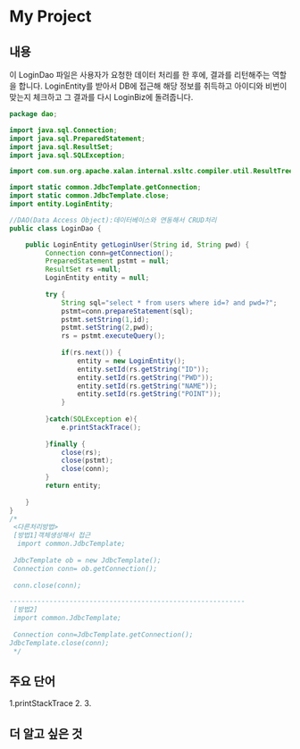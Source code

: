 My Project
=====================
내용 
---------------------------
이 LoginDao 파일은 사용자가 요청한 데이터 처리를 한 후에, 결과를 리턴해주는 역할을 합니다.
LoginEntity를 받아서 DB에 접근해 해당 정보를 취득하고 아이디와 비번이 맞는지 체크하고 그 결과를 다시 LoginBiz에 돌려줍니다.

~~~java
package dao;

import java.sql.Connection;
import java.sql.PreparedStatement;
import java.sql.ResultSet;
import java.sql.SQLException;

import com.sun.org.apache.xalan.internal.xsltc.compiler.util.ResultTreeType;

import static common.JdbcTemplate.getConnection;
import static common.JdbcTemplate.close;
import entity.LoginEntity;

//DAO(Data Access Object):데이터베이스와 연동해서 CRUD처리
public class LoginDao {

	public LoginEntity getLoginUser(String id, String pwd) {
		 Connection conn=getConnection();
		 PreparedStatement pstmt = null;
		 ResultSet rs =null;
		 LoginEntity entity = null;
		 
		 try {
			 String sql="select * from users where id=? and pwd=?";
			 pstmt=conn.prepareStatement(sql);
			 pstmt.setString(1,id);
			 pstmt.setString(2,pwd);
			 rs = pstmt.executeQuery();
			 
			 if(rs.next()) {
				 entity = new LoginEntity();
				 entity.setId(rs.getString("ID"));
				 entity.setId(rs.getString("PWD"));
				 entity.setId(rs.getString("NAME"));
				 entity.setId(rs.getString("POINT"));
			 }
			 
		 }catch(SQLException e){
			 e.printStackTrace();
			 
		 }finally {
			 close(rs);
			 close(pstmt);
			 close(conn);
		 }
		 return entity;
		
	}
}
/*
 <다른처리방법>
 [방법1]객체생성해서 접근
  import common.JdbcTemplate;
 
 JdbcTemplate ob = new JdbcTemplate();
 Connection conn= ob.getConnection();
 
 conn.close(conn);

----------------------------------------------------------- 
 [방법2]
 import common.JdbcTemplate;
 
 Connection conn=JdbcTemplate.getConnection();
JdbcTemplate.close(conn); 
 */
 ~~~
 
 
 주요 단어
---------------------------------------------------
1.printStackTrace
2.
3.

더 알고 싶은 것
------------------------------------------------------
